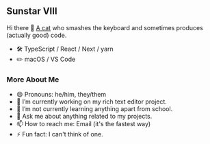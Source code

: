 ## Sunstar VIII

Hi there 👋 [A cat](https://warriors.fandom.com/wiki/Sunstar) who smashes the keyboard and sometimes produces (actually good) code. 
- 🛠️ TypeScript / React / Next / yarn
- ✏️ macOS / VS Code

### More About Me
- 😄 Pronouns: he/him, they/them
- 🔭 I’m currently working on my rich text editor project.
- 🌱 I’m not currently learning anything apart from school.
- 💬 Ask me about anything related to my projects.
- 📫 How to reach me: Email (it's the fastest way)
- ⚡ Fun fact: I can't think of one.
